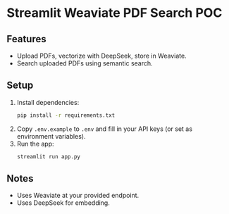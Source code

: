 # Streamlit Weaviate PDF Search POC

## Features
- Upload PDFs, vectorize with DeepSeek, store in Weaviate.
- Search uploaded PDFs using semantic search.

## Setup
1. Install dependencies:
   ```bash
   pip install -r requirements.txt
   ```
2. Copy `.env.example` to `.env` and fill in your API keys (or set as environment variables).
3. Run the app:
   ```bash
   streamlit run app.py
   ```

## Notes
- Uses Weaviate at your provided endpoint.
- Uses DeepSeek for embedding.
